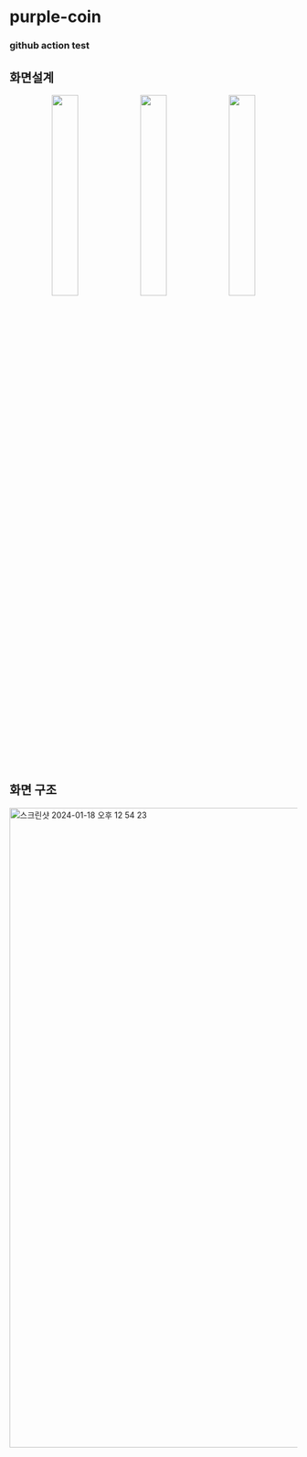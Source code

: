 # purple-coin
### github action test
## 화면설계
<p align="center"> 
<img src="https://github.com/f-lab-edu/purple-coin/assets/79886603/9794de43-b418-4ddc-9866-0f623c59a947" align="center" width="30%">
<img src="https://github.com/f-lab-edu/purple-coin/assets/79886603/b2126ded-8afc-447f-ac14-b01e9e9ce8e4" align="center" width="30%">
<img src="https://github.com/f-lab-edu/purple-coin/assets/79886603/2f50c15f-e3fc-42ca-894b-e6f8925a4b66" align="center" width="30%">
</p>

## 화면 구조
<img width="1119" alt="스크린샷 2024-01-18 오후 12 54 23" src="https://github.com/f-lab-edu/purple-coin/assets/79886603/2602d4c0-e649-44ee-8d9e-361154c7b9f6">
